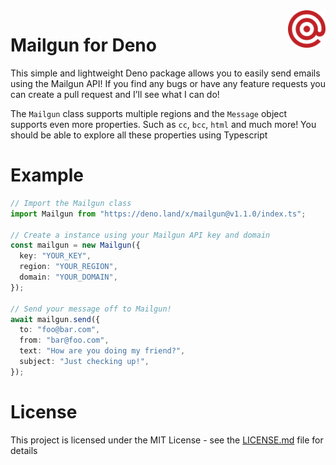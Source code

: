 <a href="https://github.com/Schotsl/Mailgun">
    <img src="logo.svg" alt="Mailgun logo" title="Mailgun" align="right" height="60" />
</a>

# Mailgun for Deno

This simple and lightweight Deno package allows you to easily send emails using
the Mailgun API! If you find any bugs or have any feature requests you can
create a pull request and I’ll see what I can do!

The `Mailgun` class supports multiple regions and the `Message` object supports
even more properties. Such as `cc`, `bcc`, `html` and much more! You should be
able to explore all these properties using Typescript

# Example

```typescript
// Import the Mailgun class
import Mailgun from "https://deno.land/x/mailgun@v1.1.0/index.ts";

// Create a instance using your Mailgun API key and domain
const mailgun = new Mailgun({
  key: "YOUR_KEY",
  region: "YOUR_REGION",
  domain: "YOUR_DOMAIN",
});

// Send your message off to Mailgun!
await mailgun.send({
  to: "foo@bar.com",
  from: "bar@foo.com",
  text: "How are you doing my friend?",
  subject: "Just checking up!",
});
```

# License

This project is licensed under the MIT License - see the
[LICENSE.md](LICENSE.md) file for details
